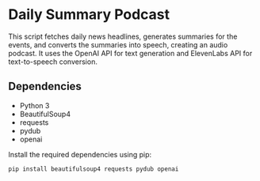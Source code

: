 # Daily Summary Podcast

This script fetches daily news headlines, generates summaries for the events, and converts the summaries into speech, creating an audio podcast. It uses the OpenAI API for text generation and ElevenLabs API for text-to-speech conversion.

## Dependencies

- Python 3
- BeautifulSoup4
- requests
- pydub
- openai

Install the required dependencies using pip:

```bash
pip install beautifulsoup4 requests pydub openai
